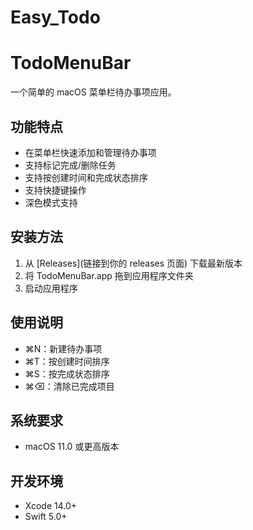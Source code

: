 # Easy_Todo
# TodoMenuBar

一个简单的 macOS 菜单栏待办事项应用。

## 功能特点

- 在菜单栏快速添加和管理待办事项
- 支持标记完成/删除任务
- 支持按创建时间和完成状态排序
- 支持快捷键操作
- 深色模式支持

## 安装方法

1. 从 [Releases](链接到你的 releases 页面) 下载最新版本
2. 将 TodoMenuBar.app 拖到应用程序文件夹
3. 启动应用程序

## 使用说明

- ⌘N：新建待办事项
- ⌘T：按创建时间排序
- ⌘S：按完成状态排序
- ⌘⌫：清除已完成项目

## 系统要求

- macOS 11.0 或更高版本

## 开发环境

- Xcode 14.0+
- Swift 5.0+

